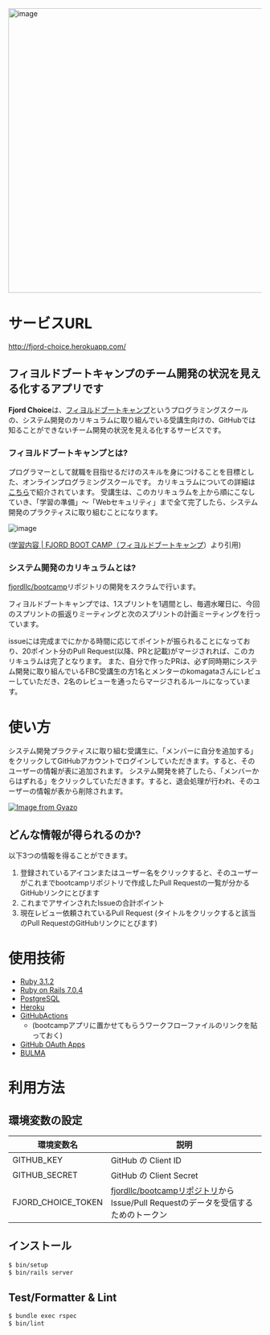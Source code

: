 <img width="565" alt="image" src="https://user-images.githubusercontent.com/58052292/197517347-a9c8eafe-6b32-4bc3-a234-20d2ebc2a267.png">


# サービスURL

http://fjord-choice.herokuapp.com/


## フィヨルドブートキャンプのチーム開発の状況を見える化するアプリです

**Fjord Choice**は、[フィヨルドブートキャンプ](https://bootcamp.fjord.jp/welcome)というプログラミングスクールの、システム開発のカリキュラムに取り組んでいる受講生向けの、GitHubでは知ることができないチーム開発の状況を見える化するサービスです。

### フィヨルドブートキャンプとは?
プログラマーとして就職を目指せるだけのスキルを身につけることを目標とした、オンラインプログラミングスクールです。
カリキュラムについての詳細は[こちら](https://bootcamp.fjord.jp/practices)で紹介されています。
受講生は、このカリキュラムを上から順にこなしていき、「学習の準備」〜「Webセキュリティ」まで全て完了したら、システム開発のプラクティスに取り組むことになります。

![image](https://user-images.githubusercontent.com/58052292/197517947-5ff76921-35fc-42df-97fe-509fa5fe285a.png)

([学習内容 | FJORD BOOT CAMP（フィヨルドブートキャンプ](https://bootcamp.fjord.jp/practices)）より引用)

### システム開発のカリキュラムとは?

[fjordllc/bootcamp](https://github.com/fjordllc/bootcamp)リポジトリの開発をスクラムで行います。

フィヨルドブートキャンプでは、1スプリントを1週間とし、毎週水曜日に、今回のスプリントの振返りミーティングと次のスプリントの計画ミーティングを行っています。

issueには完成までにかかる時間に応じてポイントが振られることになっており、20ポイント分のPull Request(以降、PRと記載)がマージされれば、このカリキュラムは完了となります。
また、自分で作ったPRは、必ず同時期にシステム開発に取り組んでいるFBC受講生の方1名とメンターのkomagataさんにレビューしていただき、2名のレビューを通ったらマージされるルールになっています。

# 使い方
システム開発プラクティスに取り組む受講生に、「メンバーに自分を追加する」をクリックしてGitHubアカウントでログインしていただきます。すると、そのユーザーの情報が表に追加されます。
システム開発を終了したら、「メンバーからはずれる」をクリックしていただきます。すると、退会処理が行われ、そのユーザーの情報が表から削除されます。

[![Image from Gyazo](https://i.gyazo.com/19613206deb2292ce3fedd6b3cfa1188.gif)](https://gyazo.com/19613206deb2292ce3fedd6b3cfa1188)



## どんな情報が得られるのか?
以下3つの情報を得ることができます。

1. 登録されているアイコンまたはユーザー名をクリックすると、そのユーザーがこれまでbootcampリポジトリで作成したPull Requestの一覧が分かるGitHubリンクにとびます 
2. これまでアサインされたIssueの合計ポイント
3. 現在レビュー依頼されているPull Request (タイトルをクリックすると該当のPull RequestのGitHubリンクにとびます)

# 使用技術
- [Ruby 3.1.2](https://www.ruby-lang.org/ja/)
- [Ruby on Rails 7.0.4](https://rubyonrails.org/)
- [PostgreSQL](https://www.postgresql.org/)
- [Heroku](https://jp.heroku.com/home)
- [GitHubActions](https://docs.github.com/ja/actions)
  - (bootcampアプリに置かせてもらうワークフローファイルのリンクを貼っておく)
- [GitHub OAuth Apps](https://docs.github.com/ja/developers/apps/getting-started-with-apps/about-apps#oauth-apps-%E3%81%AB%E3%81%A4%E3%81%84%E3%81%A6)
- [BULMA](https://bulma.io/)


# 利用方法
## 環境変数の設定

|  環境変数名  |  説明  |
| ---- | ---- |
|  GITHUB_KEY  | GitHub の Client ID|
|  GITHUB_SECRET  | GitHub の Client Secret|
|FJORD_CHOICE_TOKEN| [fjordllc/bootcampリポジトリ](https://github.com/fjordllc/bootcamp)からIssue/Pull Requestのデータを受信するためのトークン|

## インストール
```bash
$ bin/setup
$ bin/rails server
```

## Test/Formatter & Lint

```bash
$ bundle exec rspec
$ bin/lint
```
